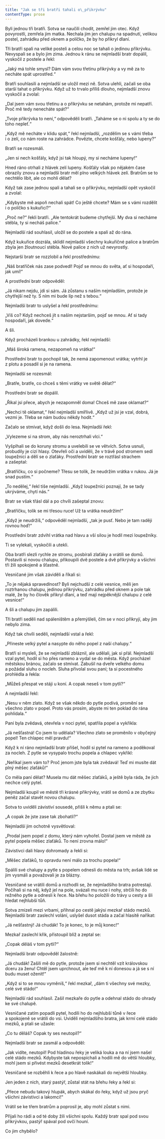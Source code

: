 ```yaml
---
title: "Jak se tři bratři tahali o\_přikrývku"
contentType: prose
---
```


<section>

Byli jednou tři bratři. Sotva se naučili chodit, zemřel jim otec. Když povyrostli, zemřela jim matka. Nechala jim jen chalupu na spadnutí, velikou postel, zahrádku před oknem a políčko, že by ho přikryl dlaní.

Tři bratři spali na veliké posteli a celou noc se tahali o jedinou přikrývku. Nevyspali se a bylo jim zima. Jednou k ránu se nejmladší bratr dopálil, vyskočil z postele a řekl:

„Jaký má tohle smysl? Dám vám svou třetinu přikrývky a vy mě za to necháte spát uprostřed.“

Bratři souhlasili a nejmladší se uložil mezi ně. Sotva ulehli, začali se oba starší tahat o přikrývku. Když už to trvalo příliš dlouho, nejmladší znovu vyskočil a zvolal:

„Dal jsem vám svou třetinu a o přikrývku se netahám, protože mi nepatří. Proč mě tedy nenecháte spát?“

„Tvoje přikrývka to není,“ odpověděli bratři. „Taháme se o ni spolu a ty se do toho nepleť.“

„Když mě necháte v klidu spát,“ řekl nejmladší, „rozdělím se s vámi třeba i o zelí, co nám roste na zahrádce. Povězte, chcete košťály, nebo lupeny?“

Bratři se rozesmáli.

„Jen si nech košťály, když jsi tak hloupý, my si necháme lupeny!“

Hned ráno otrhali z hlávek zelí lupeny. Košťály však po nějakém čase obrazily znovu a nejmladší bratr měl plno velkých hlávek zelí. Bratrům se to nechtělo líbit, ale co mohli dělat?

Když tak zase jednou spali a tahali se o přikrývku, nejmladší opět vyskočil a zvolal:

„Kdybyste mě aspoň nechali spát! Co ještě chcete? Mám se s vámi rozdělit i o políčko s kukuřicí?“

„Proč ne?“ řekli bratři. „Ale tentokrát budeme chytřejší. My dva si necháme stébla, ty si necháš palice.“

Nejmladší rád souhlasil, uložil se do postele a spali až do rána.

Když kukuřice dozrála, sklidil nejmladší všechny kukuřičné pa­lice a bratrům zbyla jen žloutnoucí stébla. Nové palice z nich už nevyrostly.

Nejstarší bratr se rozzlobil a řekl prostřednímu:

„Náš bratříček nás zase podvedl! Pojď se mnou do světa, ať si hospodaří, jak umí!“

A prostřední bratr odpověděl:

„Já nikam nejdu, jdi si sám. Já zůstanu s naším nejmladším, protože je chytřejší než ty. S ním mi bude líp než s tebou.“

Nejmladší bratr to uslyšel a řekl prostřednímu:

„Víš co? Když nechceš jít s naším nejstarším, pojď se mnou. Ať si tady hospodaří, jak dovede.“

A šli.

Když procházeli brankou u zahrádky, řekl nejmladší:

„Máš široká ramena, nezapomeň na vrátka!“

Prostřední bratr to pochopil tak, že nemá zapomenout vrátka; vytrhl je z plotu a posadil si je na ramena.

Nejmladší se rozesmál:

„Bratře, bratře, co chceš s těmi vrátky ve světě dělat?“

Prostřední bratr se dopálil.

„Říkal jsi přece, abych je nezapomněl doma! Chceš mě zase okla­mat?“

„Nechci tě oklamat,“ řekl nejmladší smířlivě. „Když už jsi je vzal, dobrá, vezmi je. Třeba se nám budou někdy hodit.“

Začalo se stmívat, když došli do lesa. Nejmladší řekl:

„Vylezeme si na strom, aby nás neroztrhali vlci.“

Vyšplhali se do koruny stromu a uvelebili se ve větvích. Sotva usnuli, probudily je cizí hlasy. Otevřeli oči a uviděli, že v trávě pod stromem sedí loupežnici a dělí se o zlaťáky. Prostřední bratr se roztřásl strachem a zašeptal:

„Bratříčku, co si počneme? Třesu se tolik, že neudržím vrátka v rukou. Já je snad pustím.“

„To nedělej,“ řekl tiše nejmladší. „Když loupežníci poznají, že se tady ukrýváme, chytí nás.“

Bratr se však třásl dál a po chvíli zašeptal znovu:

„Bratříčku, tolik se mi třesou ruce! Už ta vrátka neudržím!“

„Když je neudržíš,“ odpověděl nejmladší, „tak je pusť. Nebo je tam raději rovnou hoď!“

Prostřední bratr zdvihl vrátka nad hlavu a vší silou je hodil mezi loupežníky.

Ti se vylekali, vyskočili a utekli.

Oba bratři slezli rychle ze stromu, posbírali zlaťáky a vrátili se domů. Postavili si novou chalupu, přikoupili dvě postele a dvě přikrývky a všichni tři žili spokojeně a šťastně.

Vesničané jim však záviděli a říkali si:

„To je nějaká spravedlnost? Byli nejchudší z celé vesnice, měli jen roztrhanou chalupu, jedinou přikrývku, zahrádku před oknem a pole tak malé, že by ho člověk přikryl dlaní, a teď mají nejpěknější chalupu z celé vesnice!“

A šli a chalupu jim zapálili.

Tři bratři seděli nad spáleništěm a přemýšleli, čím se v noci přikryjí, aby jim nebylo zima.

Když tak chvíli seděli, nejmladší vstal a řekl:

„Přineste velký pytel a nasypte do něho popel z naší chalupy.“

Bratři si mysleli, že se nejmladší zbláznil, ale udělali, jak si přál. Nejmladší vzal pytel, hodil si ho přes rameno a vydal se do města. Když procházel městskou bránou, začalo se stmívat. Zabušil na dveře velkého domu a požádal sluhu o nocleh. Sluha přivolal svou paní; ta si pocestného prohlédla a řekla:

„Můžeš přespat ve stáji u koní. A copak neseš v tom pytli?“

A nejmladší řekl:

„Nesu v něm zlato. Když se však někdo do pytle podívá, promění se všechno zlato v popel. Proto vás prosím, abyste mi ten poklad do rána pohlídala.“

Paní byla zvědavá, otevřela v noci pytel, spatřila popel a vykřikla:

„Já nešťastná! Co jsem to udělala? Všechno zlato se proměnilo v obyčejný popel! Ten chlapec měl pravdu!“

Když k ní ráno nejmladší bratr přišel, hodil si pytel na rameno a poděkoval za nocleh. Z pytle se vysypalo trochu popela a chlapec vykřikl:

„Neříkal jsem vám to? Proč jenom jste byla tak zvědavá! Teď mi musíte dát plný měšec zlaťáků!“

Co měla paní dělat? Musela mu dát měšec zlaťáků, a ještě byla ráda, že jich nechce celý pytel.

Nejmladší koupil ve městě tři krásné přikrývky, vrátil se domů a ze zbytku peněz začal stavět novou chalupu.

Sotva to uviděli závistiví sousedé, přišli k němu a ptali se:

„A copak že jste zase tak zbohatli?“

Nejmladší jim ochotně vysvětloval:

„Prodal jsem popel z domu, který nám vyhořel. Dostal jsem ve městě za pytel popela měšec zlaťáků. To není zrovna málo!“

Závistivci dali hlavy dohromady a řekli si:

„Měšec zlaťáků, to opravdu není málo za trochu popela!“

Spálili své chalupy a pytle s popelem odnesli do města na trh; avšak lidé se jim vysmáli a považovali je za blázny.

Vesničané se vrátili domů a rozhodli se, že nejmladšího bratra potrestají. Počíhali si na něj, když jel na pole, svázali mu ruce i nohy, strčili ho do režného pytle a odnesli k řece. Na břehu ho položili do trávy u cesty a šli hledat nejhlubší tůň.

Sotva zmizeli mezi vrbami, přihnal po cestě jakýsi mezkař stádo mezků. Nejmladší bratr zaslechl volání, uslyšel dusot stáda a začal hlasitě naříkat:

„Já nešťastný! Já chudák! To je konec, to je můj konec!“

Mezkař zaslechl křik, přistoupil blíž a zeptal se:

„Copak děláš v tom pytli?“

Nejmladší bratr odpověděl žalostně:

„Já chudák! Zašili mě do pytle, protože jsem si nechtěl vzít krá­lovskou dceru za ženu! Chtěl jsem uprchnout, ale teď mě k ní donesou a já se s ní budu muset oženit!“

„Když si to se mnou vyměníš,“ řekl mezkař, „dám ti všechny své mezky, celé své stádo!“

Nejmladší rád souhlasil. Zašil mezkaře do pytle a odehnal stádo do ohrady ke své chalupě.

Vesničané zatím popadli pytel, hodili ho do nejhlubší tůně v řece a spokojeně se vrátili do vsi. Uviděli nejmladšího bratra, jak krmí celé stádo mezků, a ptali se užasle:

„Co tu děláš? Copak ty ses neutopil?“

Nejmladší bratr se zasmál a odpověděl:

„Jak vidíte, neutopil! Pod hladinou řeky je veliká louka a na ní jsem našel celé stádo mezků. Kdybyste tak nepospíchali a hodili mě do větší hloubky, mohl jsem si přivést mezků desetkrát tolik!“

Vesničané se rozběhli k řece a po hlavě naskákali do největší hloubky.

Jen jeden z nich, starý pastýř, zůstal stát na břehu řeky a řekl si:

„Přece nebudu takový hlupák, abych skákal do řeky, když už jsou pryč všichni závistivci a lakomci!“

Vrátil se ke třem bratrům a poprosil je, aby mohl zůstat s nimi.

Přijali ho rádi a od té doby žili všichni spolu. Každý bratr spal pod svou přikrývkou, pastýř spával pod ovčí houní.

Co jim chybělo?

</section>
